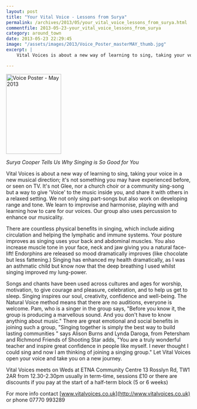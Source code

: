 ```yaml
---
layout: post
title: "Your Vital Voice - Lessons from Surya"
permalink: /archives/2013/05/your_vital_voice_lessons_from_surya.html
commentfile: 2013-05-23-your_vital_voice_lessons_from_surya
category: around_town
date: 2013-05-23 22:29:45
image: "/assets/images/2013/Voice_Poster_masterMAY_thumb.jpg"
excerpt: |
    Vital Voices is about a new way of learning to sing, taking your voice in a new musical direction; it's not something you may have experienced before, or seen on TV. It's not Glee, nor a church choir or a community sing-song but a way to give 'Voice' to the music inside you, and share it with others in a relaxed setting. We not only sing part-songs but also work on developing range and tone. We learn to improvise and harmonise, playing with and learning how to care for our voices. Our group also uses percussion to enhance our musicality.

---
```


<a href="/assets/images/2013/Voice_Poster_masterMAY.jpg" title="See larger version of - Voice Poster - May 2013"><img src="/assets/images/2013/Voice_Poster_masterMAY_thumb.jpg" width="150" height="218" alt="Voice Poster - May 2013" class="photo right" /></a>

*Surya Cooper Tells Us Why Singing is So Good for You*

Vital Voices is about a new way of learning to sing, taking your voice in a new musical direction; it's not something you may have experienced before, or seen on TV. It's not Glee, nor a church choir or a community sing-song but a way to give 'Voice' to the music inside you, and share it with others in a relaxed setting. We not only sing part-songs but also work on developing range and tone. We learn to improvise and harmonise, playing with and learning how to care for our voices. Our group also uses percussion to enhance our musicality.

There are countless physical benefits in singing, which include aiding circulation and helping the lymphatic and immune systems. Your posture improves as singing uses your back and abdominal muscles. You also increase muscle tone in your face, neck and jaw giving you a natural face-lift! Endorphins are released so mood dramatically improves (like chocolate but less fattening.) Singing has enhanced my health dramatically, as I was an asthmatic child but know now that the deep breathing I used whilst singing improved my lung-power.

Songs and chants have been used across cultures and ages for worship, motivation, to give courage and pleasure, celebration, and to help us get to sleep. Singing inspires our soul, creativity, confidence and well-being. The Natural Voice method means that there are no auditions, everyone is welcome. Pam, who is a singer in the group says, "Before you know it, the group is producing a marvellous sound. And you don't have to know anything about music." There are great emotional and social benefits in joining such a group, "Singing together is simply the best way to build lasting communities " says Alison Burns and Lynda Daroga, from Petersham and Richmond Friends of Shooting Star adds, "You are a truly wonderful teacher and inspire great confidence in people like myself. I never thought I could sing and now I am thinking of joining a singing group." Let Vital Voices open your voice and take you on a new journey.

Vital Voices meets on Weds at ETNA Community Centre 13 Rosslyn Rd, TW1 2AR from 12.30-2.30pm usually in term-time, sessions £10 or there are discounts if you pay at the start of a half-term block (5 or 6 weeks)

For more info contact [www.vitalvoices.co.uk](http://www.vitalvoices.co.uk) or phone 07770 993289
